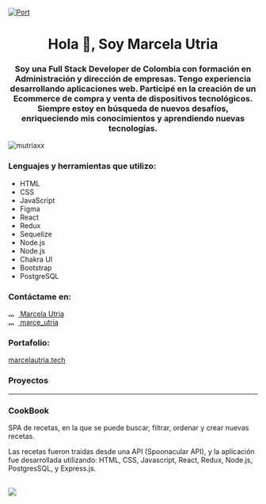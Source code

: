 [![Port](https://media-exp1.licdn.com/dms/image/C4E16AQHvObUzQUmg5g/profile-displaybackgroundimage-shrink_200_800/0/1654567967477?e=1660176000&v=beta&t=fSmBYVdANPgdK3gKjEuqygsSOPiHNOl-Pw1X2KDxWSU)](https://marcelautria.tech)

<h1 align="center">Hola 👋, Soy Marcela Utria</h1>
<h3 align="center">Soy una Full Stack Developer de Colombia con formación en Administración y
dirección de empresas. Tengo experiencia desarrollando
aplicaciones web. Participé en la creación de un Ecommerce de
compra y venta de dispositivos tecnológicos. Siempre estoy en
búsqueda de nuevos desafíos, enriqueciendo mis conocimientos y
aprendiendo nuevas tecnologías.</h3>

<p align="left"> <img src="https://komarev.com/ghpvc/?username=mutriaxx&label=Profile%20views&color=0e75b6&style=flat" alt="mutriaxx" /> </p>

<h3 align="left">Lenguajes y herramientas que utilizo:</h3>
<ul>
  <li>HTML</li>
  <li>CSS</li>
  <li>JavaScript</li>
  <li>Figma</li>
  <li>React</li>
  <li>Redux</li>
  <li>Sequelize</li>
  <li>Node.js</li>
  <li>Node.js</li>
  <li>Chakra UI</li>
  <li>Bootstrap</li>
  <li>PostgreSQL</li>  
</ul>

<h3 align="left">Contáctame en:</h3>

<a href="https://linkedin.com/in/marcela-utria" target="blank"><img align="center" src="https://raw.githubusercontent.com/rahuldkjain/github-profile-readme-generator/master/src/images/icons/Social/linked-in-alt.svg" alt="marcela-utria" height="10" width="20" /> Marcela Utria</a>
<br>
<a href="https://instagram.com/marce_utria" target="blank"><img align="center" src="https://raw.githubusercontent.com/rahuldkjain/github-profile-readme-generator/master/src/images/icons/Social/instagram.svg" alt="marce_utria" height="10" width="20" /> marce_utria</a>
    </ul>



<h3 align="left">Portafolio:</h3>
<a href="https://marcelautria.tech" target="blank">marcelautria.tech</a>



<h3 align="left">Proyectos</h3>
<hr>
<h3 align="left">CookBook</h3>
<p>SPA de recetas, en la que se puede buscar, filtrar, ordenar y crear nuevas recetas.</p>
<p>Las recetas fueron traídas desde una API (Spoonacular API), y la aplicación fue desarrollada utilizando: HTML, CSS, Javascript, React, Redux, Node.js, PostgresSQL, y Express.js.</p>
<br>
<a href="http://cookbook-app-beta.vercel.app/"><img src="https://www.marcelautria.tech/assets/img/FireShot%20Capture%20001%20-%20CookBook%20APP%20-%20cookbook-app-beta.vercel.app.png" /></a>


